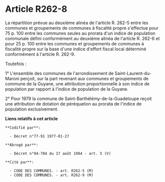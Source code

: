 # Article R262-8

La répartition prévue au deuxième alinéa de l'article R. 262-5 entre les communes et groupements de communes à fiscalité
propre s'effectue pour 75 p. 100 entre les communes seules au prorata d'un indice de population communale défini conformément
au deuxième alinéa de l'article R. 262-6 et pour 25 p. 100 entre les communes et groupements de communes à fiscalité propre
sur la base d'une indice d'effort fiscal local déterminé conformément à l'article R. 262-9.

Toutefois :

1° L'ensemble des communes de l'arrondissement de Saint-Laurent-du-Maroni perçoit, sur la part revenant aux communes et
groupements de commune de la Guyane, une attribution proportionnelle à son indice de population par rapport à l'indice de
population de la Guyane.

2° Pour 1979 la commune de Saint-Barthélémy-de-la-Guadeloupe reçoit une attribution de dotation de péréquation au prorata de
l'indice de population exclusivement.

**Liens relatifs à cet article**

	**Codifié par**:

	  - Décret n°77-91 1977-01-27

	**Abrogé par**:

	  - Décret n°94-704 du 17 août 1994 - art. 5 (V)

	**Cité par**:

	  - CODE DES COMMUNES. - art. R262-5 (M)
	  - CODE DES COMMUNES. - art. R262-9 (M)
